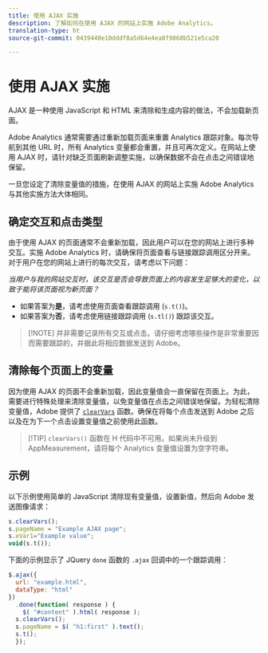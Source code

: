 ```yaml
---
title: 使用 AJAX 实施
description: 了解如何在使用 AJAX 的网站上实施 Adobe Analytics。
translation-type: ht
source-git-commit: 0439440e10dddf8a5d64e4ea8f9868b521e5ca20

---
```



# 使用 AJAX 实施

AJAX 是一种使用 JavaScript 和 HTML 来清除和生成内容的做法，不会加载新页面。

Adobe Analytics 通常需要通过重新加载页面来重置 Analytics 跟踪对象。每次导航到其他 URL 时，所有 Analytics 变量都会重置，并且可再次定义。在网站上使用 AJAX 时，请针对缺乏页面刷新调整实施，以确保数据不会在点击之间错误地保留。

一旦您设定了清除变量值的措施，在使用 AJAX 的网站上实施 Adobe Analytics 与其他实施方法大体相同。

## 确定交互和点击类型

由于使用 AJAX 的页面通常不会重新加载，因此用户可以在您的网站上进行多种交互。实施 Adobe Analytics 时，请确保将页面查看与链接跟踪调用区分开来。对于用户在您的网站上进行的每次交互，请考虑以下问题：

*当用户与我的网站交互时，该交互是否会导致页面上的内容发生足够大的变化，以致于能将该页面视为新页面？*

* 如果答案为&#x200B;**是**，请考虑使用页面查看跟踪调用 (`s.t()`)。
* 如果答案为&#x200B;**否**，请考虑使用链接跟踪调用 (`s.tl()`) 跟踪该交互。

> [!NOTE] 并非需要记录所有交互或点击。请仔细考虑哪些操作是非常重要因而需要跟踪的，并据此将相应数据发送到 Adobe。

## 清除每个页面上的变量

因为使用 AJAX 的页面不会重新加载，因此变量值会一直保留在页面上。为此，需要进行特殊处理来清除变量值，以免变量值在点击之间错误地保留。为轻松清除变量值，Adobe 提供了 [`clearVars`](../vars/functions/clearvars.md) 函数。确保在将每个点击发送到 Adobe 之后以及在为下一个点击设置变量值之前使用此函数。

> [!TIP] `clearVars()` 函数在 H 代码中不可用。如果尚未升级到 AppMeasurement，请将每个 Analytics 变量值设置为空字符串。

## 示例

以下示例使用简单的 JavaScript 清除现有变量值，设置新值，然后向 Adobe 发送图像请求：

```js
s.clearVars();
s.pageName = "Example AJAX page";
s.eVar1="Example value";
void(s.t());
```

下面的示例显示了 JQuery `done` 函数的 `.ajax` 回调中的一个跟踪调用：

```js
$.ajax({
  url: "example.html",
  dataType: "html"
})
  .done(function( response ) {
    $( "#content" ).html( response );
  s.clearVars();
  s.pageName = $( "h1:first" ).text();
  s.t();
  });
```
